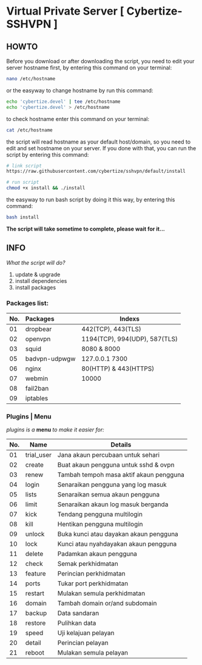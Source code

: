 # Virtual Private Server [ Cybertize-SSHVPN ]

## HOWTO

Before you download or after downloading the script, you need to edit your server hostname first,
by entering this command on your terminal:

```sh
nano /etc/hostname
```
or the easyway to change hostname by run this command:
```sh
echo 'cybertize.devel' | tee /etc/hostname
echo 'cybertize.devel' > /etc/hostname
```

to check hostname enter this command on your terminal:
```sh
cat /etc/hostname
```

the script will read hostname as your default host/domain, so you need to edit and set hostname on your server. If you done with that, you can run the script by entering this command:
```sh
# link script
https://raw.githubusercontent.com/cybertize/sshvpn/default/install

# run script
chmod +x install && ./install
```

the easyway to run bash script by doing it this way, by entering this command:
```sh
bash install
```

**The script will take sometime to complete, please wait for it...**

## INFO

_What the script will do?_
1. update & upgrade
2. install dependencies
3. install packages

### Packages list:
| No.  | Packages      | Indexs                    |
| ---- | :------------ | ------------------------- |
| 01   | dropbear      | 442(TCP), 443(TLS) |
| 02   | openvpn       | 1194(TCP), 994(UDP), 587(TLS) |
| 03   | squid         | 8080 & 8000 |
| 05   | badvpn-udpwgw | 127.0.0.1 7300 |
| 06   | nginx         | 80(HTTP) & 443(HTTPS) |
| 07   | webmin        | 10000 |
| 08   | fail2ban      | |
| 09   | iptables      | |

### Plugins | Menu
*plugins is a* __menu__ *to make it easier for:*

No.|Name|Details
:--- |---- |---- 
01|trial_user|Jana akaun percubaan untuk sehari
02|create|Buat akaun pengguna untuk sshd & ovpn
03|renew|Tambah tempoh masa aktif akaun pengguna
04|login|Senaraikan pengguna yang log masuk
05|lists|Senaraikan semua akaun pengguna
06|limit|Senaraikan akaun log masuk berganda
07|kick|Tendang pengguna multilogin
08|kill|Hentikan pengguna multilogin
09|unlock|Buka kunci atau dayakan akaun pengguna
10|lock|Kunci atau nyahdayakan akaun pengguna
11|delete|Padamkan akaun pengguna
12|check|Semak perkhidmatan
13|feature|Perincian perkhidmatan
14|ports|Tukar port perkhidmatan
15|restart|Mulakan semula perkhidmatan
16|domain|Tambah domain or/and subdomain
17|backup|Data sandaran
18|restore|Pulihkan data
19|speed|Uji kelajuan pelayan
20|detail|Perincian pelayan
21|reboot|Mulakan semula pelayan
